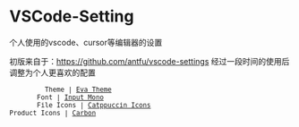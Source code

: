 # VSCode-Setting
个人使用的vscode、cursor等编辑器的设置

初版来自于：https://github.com/antfu/vscode-settings
经过一段时间的使用后调整为个人更喜欢的配置


<sub><samp>&nbsp;&nbsp;&nbsp;&nbsp;&nbsp;&nbsp;&nbsp;&nbsp;&nbsp;Theme | <a href="https://marketplace.cursorapi.com/items?itemName=fisheva.eva-theme">Eva Theme</a><br>
&nbsp;&nbsp;&nbsp;&nbsp;&nbsp;&nbsp;&nbsp;Font | <a href="https://input.djr.com/">Input Mono</a><br>
&nbsp;&nbsp;&nbsp;&nbsp;&nbsp;&nbsp;&nbsp;File Icons | <a href="https://marketplace.visualstudio.com/items?itemName=Catppuccin.catppuccin-vsc-icons">Catppuccin Icons</a><br>
Product Icons | <a href="https://github.com/antfu/vscode-icons-carbon">Carbon</a>&nbsp;&nbsp;&nbsp;&nbsp;&nbsp;&nbsp;</samp></sub>

